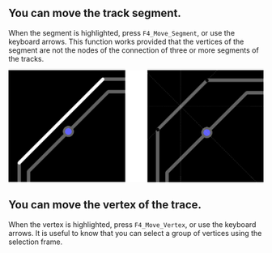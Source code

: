 ## You can move the track segment. 

When the segment is highlighted, press `F4_Move_Segment`, or use the keyboard arrows. This function works provided that the vertices of the segment are not the nodes of the connection of three or more segments of the tracks.

![](pictures/edit_tr2.png)

## You can move the vertex of the trace. 

When the vertex is highlighted, press `F4_Move_Vertex`, or use the keyboard arrows. It is useful to know that you can select a group of vertices using the selection frame.

